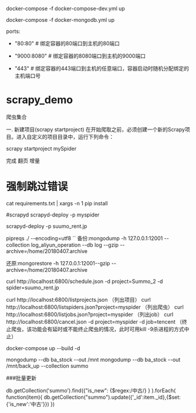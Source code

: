 docker-compose -f docker-compose-dev.yml up


docker-compose -f docker-mongodb.yml up

ports:
 
- "80:80" # 绑定容器的80端口到主机的80端口
 
- "9000:8080" # 绑定容器的8080端口到主机的9000端口
 
- "443" # 绑定容器的443端口到主机的任意端口，容器启动时随机分配绑定的主机端口号


# scrapy_demo
爬虫集合


一. 新建项目(scrapy startproject)
在开始爬取之前，必须创建一个新的Scrapy项目。进入自定义的项目目录中，运行下列命令：

scrapy startproject mySpider


完成 翻页 增量

# 强制跳过错误
cat requirements.txt | xargs -n 1 pip install

#scrapyd
scrapyd-deploy -p myspider

scrapyd-deploy -p suumo_rent.jp

pipreqs ./ --encoding=utf8 
``
备份:mongodump -h 127.0.0.1:12001 --collection log_aliyun_operation --db log --gzip --archive=/home/20180407.archive

还原:mongorestore  -h 127.0.0.1:12001--gzip --archive=/home/20180407.archive

curl http://localhost:6800/schedule.json -d project=Summo_2 -d spider=suumo_rent.jp

curl http://localhost:6800/listprojects.json （列出项目）
curl http://localhost:6800/listspiders.json?project=myspider （列出爬虫）
curl http://localhost:6800/listjobs.json?project=myspider （列出job）
curl http://localhost:6800/cancel.json -d project=myspider -d job=tencent （终止爬虫，该功能会有延时或不能终止爬虫的情况，此时可用kill -9杀进程的方式中止）


docker-compose up --build -d


mongodump --db ba_stock --out /mnt
mongodump --db ba_stock --out /mnt/back_up --collection summo

###批量更新

db.getCollection('summo').find({"is_new": {$regex:/中古/} }   ).forEach(
function(item){
	db.getCollection("summo").update({'_id':item._id},{$set:{'is_new':'中古'}})
})